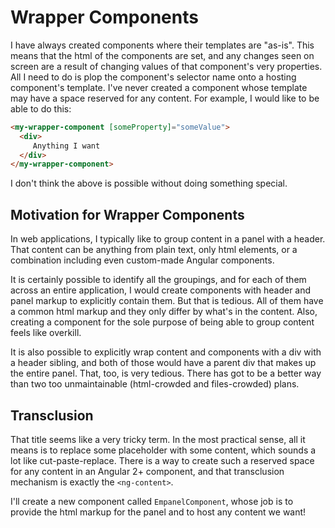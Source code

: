# Wrapper Components

I have always created components where their templates are "as-is". This means that the html of the components are set, and any changes seen on screen are a result
of changing values of that component's very properties. All I need to do is plop the component's selector name onto a hosting component's template. I've never
created a component whose template may have a space reserved for any content. For example, I would like to be able to do this:

```html
<my-wrapper-component [someProperty]="someValue">
  <div>
     Anything I want
  </div>
</my-wrapper-component>
```

I don't think the above is possible without doing something special.

## Motivation for Wrapper Components

In web applications, I typically like to group content in a panel with a header. That content can be anything from plain text, only html elements, or a combination
including even custom-made Angular components.

It is certainly possible to identify all the groupings, and for each of them across an entire application, I would create components with header and panel markup
to explicitly contain them. But that is tedious. All of them have a common html markup and they only differ by what's in the content. Also, creating a component for
the sole purpose of being able to group content feels like overkill.

It is also possible to explicitly wrap content and components with a div with a header sibling, and both of those would have a parent div that makes up the entire
panel. That, too, is very tedious. There has got to be a better way than two too unmaintainable (html-crowded and files-crowded) plans.

## Transclusion

That title seems like a very tricky term. In the most practical sense, all it means is to replace some placeholder with some content, which sounds a lot like
cut-paste-replace. There is a way to create such a reserved space for any content in an Angular 2+ component, and that transclusion mechanism is exactly the
`<ng-content>`.

I'll create a new component called `EmpanelComponent`, whose job is to provide the html markup for the panel and to host any content we want!

